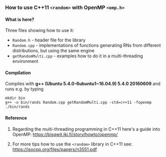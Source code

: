 ### How to use C++11 `<random>` with OpenMP `<omp.h>`

#### What is here?

Three files showing how to use it:

 - `Random.h` - header file for the library
 - `Random.cpp` - implementations of functions generating RNs from different distributions, but using the same engine
 - `getRandomMulti.cpp` - examples how to do it in a multi-threading environment


#### Compilation

Compiles with **g++ (Ubuntu 5.4.0-6ubuntu1~16.04.9) 5.4.0 20160609** and runs e.g. by typing

```
mkdir bin
g++ -o bin/rands Random.cpp getRandomMulti.cpp -std=c++11 -fopenmp
./bin/rands
```

#### Reference

 1. Regarding the multi-threading programming in C++11 here's a guide into OpenMP: https://bisqwit.iki.fi/story/howto/openmp/

 1. For more tips how to use the `<random>` library in C++11 see: https://isocpp.org/files/papers/n3551.pdf
